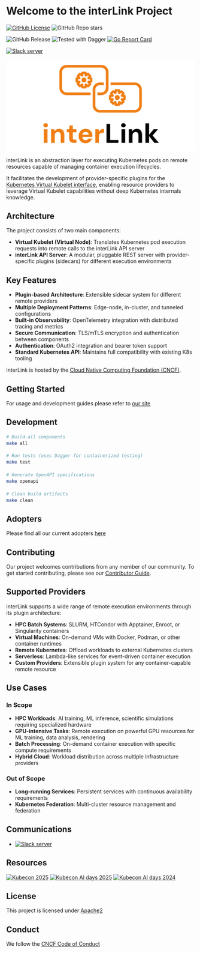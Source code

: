 # Welcome to the interLink Project

[![GitHub License](https://img.shields.io/github/license/interlink-hq/interlink)](https://img.shields.io/github/license/interlink-hq/interlink)
![GitHub Repo stars](https://img.shields.io/github/stars/interlink-hq/interlink)

![GitHub Release](https://img.shields.io/github/v/release/interlink-hq/interlink)
![Tested with Dagger](https://img.shields.io/badge/tested_with_dagger-v0.13.3-green)
[![Go Report Card](https://goreportcard.com/badge/github.com/interlink-hq/interlink)](https://goreportcard.com/report/github.com/interlink-hq/interlink)

[![Slack server](https://img.shields.io/badge/slack_server-8A2BE2?link=https%3A%2F%2Fjoin.slack.com%2Ft%2Fintertwin%2Fshared_invite%2Fzt-2cs67h9wz-2DFQ6EiSQGS1vlbbbJHctA)](https://join.slack.com/t/intertwin/shared_invite/zt-2cs67h9wz-2DFQ6EiSQGS1vlbbbJHctA)

![Interlink logo](./docs/static/img/interlink_logo.png)

interLink is an abstraction layer for executing Kubernetes pods on remote resources capable of managing container execution lifecycles.

It facilitates the development of provider-specific plugins for the [Kubernetes Virtual Kubelet interface](https://virtual-kubelet.io/), enabling resource providers to leverage Virtual Kubelet capabilities without deep Kubernetes internals knowledge.

## Architecture

The project consists of two main components:

- **Virtual Kubelet (Virtual Node)**: Translates Kubernetes pod execution requests into remote calls to the interLink API server
- **interLink API Server**: A modular, pluggable REST server with provider-specific plugins (sidecars) for different execution environments

## Key Features

- **Plugin-based Architecture**: Extensible sidecar system for different remote providers
- **Multiple Deployment Patterns**: Edge-node, in-cluster, and tunneled configurations  
- **Built-in Observability**: OpenTelemetry integration with distributed tracing and metrics
- **Secure Communication**: TLS/mTLS encryption and authentication between components
- **Authentication**: OAuth2 integration and bearer token support
- **Standard Kubernetes API**: Maintains full compatibility with existing K8s tooling

interLink is hosted by the
[Cloud Native Computing Foundation (CNCF)](https://cncf.io).

## Getting Started

For usage and development guides please refer to
[our site](https://interlink-hq.github.io/interLink/)

## Development

```bash
# Build all components
make all

# Run tests (uses Dagger for containerized testing)
make test

# Generate OpenAPI specifications
make openapi

# Clean build artifacts
make clean
```

## Adopters

Please find all our current adopters [here](./ADOPTERS.md)

## Contributing

Our project welcomes contributions from any member of our community. To get
started contributing, please see our [Contributor Guide](./CONTRIBUTING.md).

## Supported Providers

interLink supports a wide range of remote execution environments through its plugin architecture:

- **HPC Batch Systems**: SLURM, HTCondor with Apptainer, Enroot, or Singularity containers
- **Virtual Machines**: On-demand VMs with Docker, Podman, or other container runtimes  
- **Remote Kubernetes**: Offload workloads to external Kubernetes clusters
- **Serverless**: Lambda-like services for event-driven container execution
- **Custom Providers**: Extensible plugin system for any container-capable remote resource

## Use Cases

### In Scope
- **HPC Workloads**: AI training, ML inference, scientific simulations requiring specialized hardware
- **GPU-intensive Tasks**: Remote execution on powerful GPU resources for ML training, data analysis, rendering
- **Batch Processing**: On-demand container execution with specific compute requirements
- **Hybrid Cloud**: Workload distribution across multiple infrastructure providers

### Out of Scope  
- **Long-running Services**: Persistent services with continuous availability requirements
- **Kubernetes Federation**: Multi-cluster resource management and federation

## Communications

- [![Slack server](https://img.shields.io/badge/slack_server-8A2BE2?link=https%3A%2F%2Fjoin.slack.com%2Ft%2Fintertwin%2Fshared_invite%2Fzt-2cs67h9wz-2DFQ6EiSQGS1vlbbbJHctA)](https://join.slack.com/t/intertwin/shared_invite/zt-2cs67h9wz-2DFQ6EiSQGS1vlbbbJHctA)

## Resources

[![Kubecon 2025](https://img.youtube.com/vi/bIxw1uK0QRQ/0.jpg)](https://www.youtube.com/watch?v=bIxw1uK0QRQ)
[![Kubecon AI days 2025](https://img.youtube.com/vi/vTg58Nd7_58/0.jpg)](https://www.youtube.com/watch?v=vTg58Nd7_58)
[![Kubecon AI days 2024](https://img.youtube.com/vi/M3uLQiekqo8/0.jpg)](https://www.youtube.com/watch?v=M3uLQiekqo8)

## License

This project is licensed under [Apache2](./LICENSE)

## Conduct

We follow the [CNCF Code of Conduct](./CODE_OF_CONDUCT.md)
